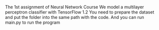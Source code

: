 The 1st assignment of Neural Network Course
We model a multilayer perceptron classifier with TensorFlow 1.2
You need to prepare the dataset and put the folder into the same path with the code. And you can run main.py to run the program
